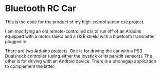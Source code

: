 Bluetooth RC Car
================
This is the code for the product of my high-school senior exit project.

I am modifying an old remote-controlled car to run off of an Arduino equipped with a motor shield and a USB shield with a bluetooth transmitter plugged in.

There are two Arduino projects. One is for driving the car with a PS3 Dualshock controller (using either the joystick or its pan/tilt sensors). The other is for driving with an Android device. There is a phonegap application to complement the latter.
